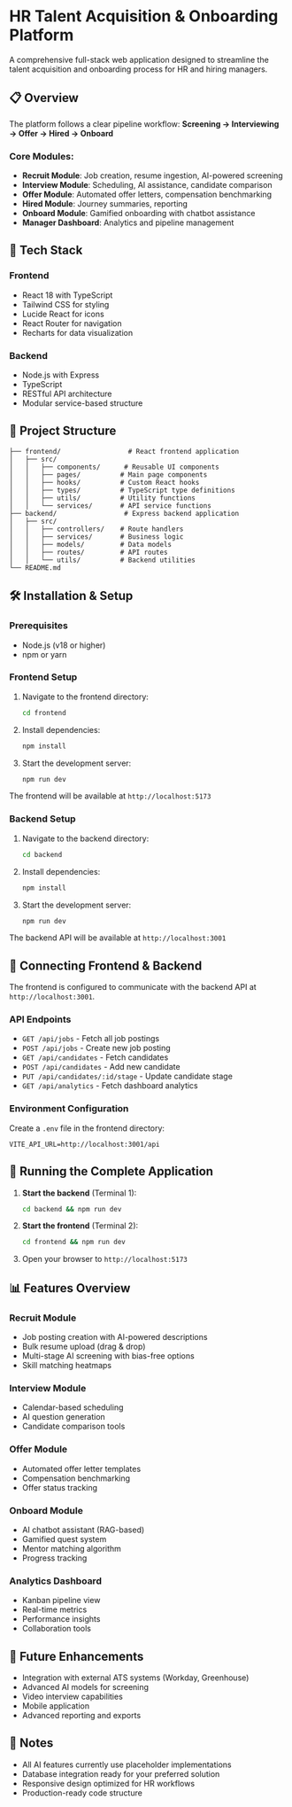 # HR Talent Acquisition & Onboarding Platform

A comprehensive full-stack web application designed to streamline the talent acquisition and onboarding process for HR and hiring managers.

## 📋 Overview

The platform follows a clear pipeline workflow: **Screening → Interviewing → Offer → Hired → Onboard**

### Core Modules:
- **Recruit Module**: Job creation, resume ingestion, AI-powered screening
- **Interview Module**: Scheduling, AI assistance, candidate comparison
- **Offer Module**: Automated offer letters, compensation benchmarking
- **Hired Module**: Journey summaries, reporting
- **Onboard Module**: Gamified onboarding with chatbot assistance
- **Manager Dashboard**: Analytics and pipeline management

## 🚀 Tech Stack

### Frontend
- React 18 with TypeScript
- Tailwind CSS for styling
- Lucide React for icons
- React Router for navigation
- Recharts for data visualization

### Backend
- Node.js with Express
- TypeScript
- RESTful API architecture
- Modular service-based structure

## 📁 Project Structure

```
├── frontend/                 # React frontend application
│   ├── src/
│   │   ├── components/      # Reusable UI components
│   │   ├── pages/          # Main page components
│   │   ├── hooks/          # Custom React hooks
│   │   ├── types/          # TypeScript type definitions
│   │   ├── utils/          # Utility functions
│   │   └── services/       # API service functions
├── backend/                 # Express backend application
│   ├── src/
│   │   ├── controllers/    # Route handlers
│   │   ├── services/       # Business logic
│   │   ├── models/         # Data models
│   │   ├── routes/         # API routes
│   │   └── utils/          # Backend utilities
└── README.md
```

## 🛠️ Installation & Setup

### Prerequisites
- Node.js (v18 or higher)
- npm or yarn

### Frontend Setup
1. Navigate to the frontend directory:
   ```bash
   cd frontend
   ```

2. Install dependencies:
   ```bash
   npm install
   ```

3. Start the development server:
   ```bash
   npm run dev
   ```

The frontend will be available at `http://localhost:5173`

### Backend Setup
1. Navigate to the backend directory:
   ```bash
   cd backend
   ```

2. Install dependencies:
   ```bash
   npm install
   ```

3. Start the development server:
   ```bash
   npm run dev
   ```

The backend API will be available at `http://localhost:3001`

## 🔗 Connecting Frontend & Backend

The frontend is configured to communicate with the backend API at `http://localhost:3001`. 

### API Endpoints
- `GET /api/jobs` - Fetch all job postings
- `POST /api/jobs` - Create new job posting
- `GET /api/candidates` - Fetch candidates
- `POST /api/candidates` - Add new candidate
- `PUT /api/candidates/:id/stage` - Update candidate stage
- `GET /api/analytics` - Fetch dashboard analytics

### Environment Configuration
Create a `.env` file in the frontend directory:
```
VITE_API_URL=http://localhost:3001/api
```

## 🚀 Running the Complete Application

1. **Start the backend** (Terminal 1):
   ```bash
   cd backend && npm run dev
   ```

2. **Start the frontend** (Terminal 2):
   ```bash
   cd frontend && npm run dev
   ```

3. Open your browser to `http://localhost:5173`

## 📊 Features Overview

### Recruit Module
- Job posting creation with AI-powered descriptions
- Bulk resume upload (drag & drop)
- Multi-stage AI screening with bias-free options
- Skill matching heatmaps

### Interview Module
- Calendar-based scheduling
- AI question generation
- Candidate comparison tools

### Offer Module
- Automated offer letter templates
- Compensation benchmarking
- Offer status tracking

### Onboard Module
- AI chatbot assistant (RAG-based)
- Gamified quest system
- Mentor matching algorithm
- Progress tracking

### Analytics Dashboard
- Kanban pipeline view
- Real-time metrics
- Performance insights
- Collaboration tools

## 🔮 Future Enhancements
- Integration with external ATS systems (Workday, Greenhouse)
- Advanced AI models for screening
- Video interview capabilities
- Mobile application
- Advanced reporting and exports

## 📝 Notes
- All AI features currently use placeholder implementations
- Database integration ready for your preferred solution
- Responsive design optimized for HR workflows
- Production-ready code structure